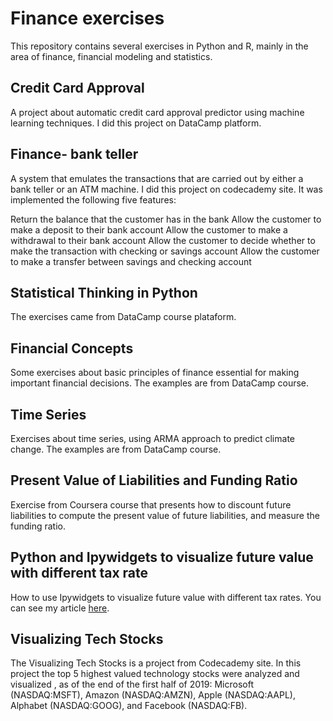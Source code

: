 # Finance exercises
This repository contains several exercises in Python and R, mainly in the area of finance, financial modeling and statistics.

## Credit Card Approval

A project about automatic credit card approval predictor using machine learning techniques. I did this project on DataCamp platform.

## Finance- bank teller
A system that emulates the transactions that are carried out by either a bank teller or an ATM machine.
I did this project on codecademy site. It was implemented the following five features:

Return the balance that the customer has in the bank
Allow the customer to make a deposit to their bank account
Allow the customer to make a withdrawal to their bank account
Allow the customer to decide whether to make the transaction with checking or savings account
Allow the customer to make a transfer between savings and checking account


## Statistical Thinking in Python
The exercises came from DataCamp course plataform.

## Financial Concepts

Some exercises about basic principles of finance essential for making important financial decisions.
The examples are from DataCamp course.

## Time Series
Exercises about time series, using ARMA approach to predict climate change.
The examples are from DataCamp course.


## Present Value of Liabilities and Funding Ratio

Exercise from Coursera course that presents how to discount future liabilities to compute the present value of future liabilities, and measure the funding ratio.

## Python and Ipywidgets to visualize future value with different tax rate
How to use Ipywidgets to visualize future value with different tax rates. You can see my article [here](https://bit.ly/352l9mc).

## Visualizing Tech Stocks 
The Visualizing Tech Stocks is a project from Codecademy site. In this project the top 5 highest valued technology stocks were analyzed and visualized , as of the end of the first half of 2019: Microsoft (NASDAQ:MSFT), Amazon (NASDAQ:AMZN), Apple (NASDAQ:AAPL), Alphabet (NASDAQ:GOOG), and Facebook (NASDAQ:FB).
